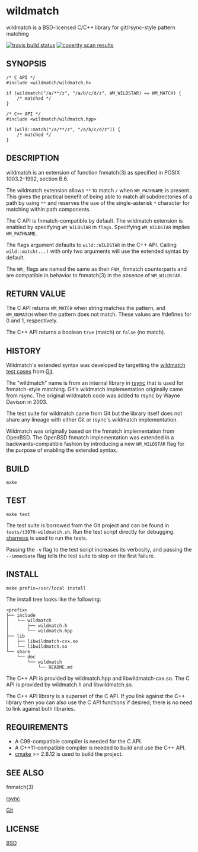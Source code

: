 wildmatch
=========
wildmatch is a BSD-licensed C/C++ library for git/rsync-style pattern matching

[![travis build status](https://api.travis-ci.org/davvid/wildmatch.svg?branch=main)](https://travis-ci.org/davvid/wildmatch)
[![coverity scan results](https://scan.coverity.com/projects/8965/badge.svg)](https://scan.coverity.com/projects/davvid-wildmatch)

SYNOPSIS
--------
    /* C API */
    #include <wildmatch/wildmatch.h>

    if (wildmatch("/a/**/z", "/a/b/c/d/z", WM_WILDSTAR) == WM_MATCH) {
        /* matched */
    }

    /* C++ API */
    #include <wildmatch/wildmatch.hpp>

    if (wild::match("/a/**/z", "/a/b/c/d/z")) {
        /* matched */
    }

DESCRIPTION
-----------
wildmatch is an extension of function fnmatch(3) as specified in
POSIX 1003.2-1992, section B.6.

The wildmatch extension allows `**` to match `/` when `WM_PATHNAME` is
present. This gives the practical benefit of being able to match all
subdirectories of a path by using `**` and reserves the use of the
single-asterisk `*` character for matching within path components.

The C API is fnmatch-compatible by default.
The wildmatch extension is enabled by specifying `WM_WILDSTAR` in `flags`.
Specifying `WM_WILDSTAR` implies `WM_PATHNAME`.

The flags argument defaults to `wild::WILDSTAR` in the C++ API.
Calling `wild::match(...)` with only two arguments will use the extended
syntax by default.

The `WM_` flags are named the same as their `FNM_` fnmatch counterparts
and are compatible in behavior to fnmatch(3) in the absence of `WM_WILDSTAR`.

RETURN VALUE
------------
The C API returns `WM_MATCH` when string matches the pattern, and `WM_NOMATCH`
when the pattern does not match.  These values are #defines for 0 and 1,
respectively.

The C++ API returns a boolean `true` (match) or `false` (no match).

HISTORY
-------
Wildmatch's extended syntax was developed by targetting the
[wildmatch test cases](https://github.com/git/git/blob/maint/t/t3070-wildmatch.sh)
from [Git](https://git-scm.com).

The "wildmatch" name is from an internal library in
[rsync](https://rsync.samba.org/) that is used for fnmatch-style matching.
Git's wildmatch implementation originally came from rsync.
The original wildmatch code was added to rsync by Wayne Davison in 2003.

The test suite for wildmatch came from Git but the library itself does not
share any lineage with either Git or rsync's wildmatch implementation.

Wildmatch was originally based on the fnmatch implementation from OpenBSD.
The OpenBSD fnmatch implementation was extended in a backwards-compatible
fashion by introducing a new `WM_WILDSTAR` flag for the purpose of enabling
the extended syntax.

BUILD
-----
    make

TEST
----
    make test

The test suite is borrowed from the Git project and can be found in
`tests/t3070-wildmatch.sh`.  Run the test script directly for debugging.
[sharness](https://github.com/mlafeldt/sharness) is used to run the tests.

Passing the `-v` flag to the test script increases its verbosity, and passing
the `--immediate` flag tells the test suite to stop on the first failure.

INSTALL
-------
    make prefix=/usr/local install

The install tree looks like the following:

    <prefix>
    ├── include
    │   └── wildmatch
    │       ├── wildmatch.h
    │       └── wildmatch.hpp
    ├── lib
    │   ├── libwildmatch-cxx.so
    │   └── libwildmatch.so
    └── share
        └── doc
            └── wildmatch
                └── README.md

The C++ API is provided by wildmatch.hpp and libwildmatch-cxx.so.
The C API is provided by wildmatch.h and libwildmatch.so.

The C++ API library is a superset of the C API.  If you link against the C++
library then you can also use the C API functions if desired; there is no need
to link against both libraries.

REQUIREMENTS
------------
* A C99-compatible compiler is needed for the C API.
* A C++11-compatible compiler is needed to build and use the C++ API.
* [cmake](https://cmake.org/) >= 2.8.12 is used to build the project.

SEE ALSO
--------
fnmatch(3)

[rsync](https://rsync.samba.org)

[Git](https://github.com/git/git)

LICENSE
-------
[BSD](LICENSE)
